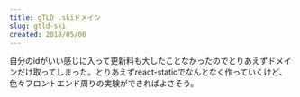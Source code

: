 ```yaml
---
title: gTLD .skiドメイン
slug: gtld-ski
created: 2018/05/06
---
```


自分のidがいい感じに入って更新料も大したことなかったのでとりあえずドメインだけ取ってしまった。とりあえずreact-staticでなんとなく作っていくけど、色々フロントエンド周りの実験ができればよさそう。
